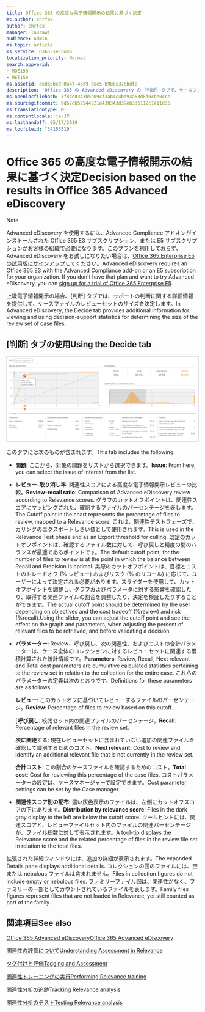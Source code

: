 ```yaml
---
title: Office 365 の高度な電子情報開示の結果に基づく決定
ms.author: chrfox
author: chrfox
manager: laurawi
audience: Admin
ms.topic: article
ms.service: O365-seccomp
localization_priority: Normal
search.appverid:
- MOE150
- MET150
ms.assetid: aed65bcd-0a4f-43e9-b5e5-b98cc376bdf8
description: 'Office 365 の Advanced eDiscovery の [判断] タブで、ケースファイルのレビューセットの適切なサイズを決定するのに役立つデータを提供する方法について説明します。 '
ms.openlocfilehash: 3f8ce0343b5a09cf3ab4c4bd94a53d8d0cbe0cce
ms.sourcegitcommit: 9d67cb52544321a430343d39eb336112c1a11d35
ms.translationtype: MT
ms.contentlocale: ja-JP
ms.lasthandoff: 05/17/2019
ms.locfileid: "34153519"
---
```

# <a name="decision-based-on-the-results-in-office-365-advanced-ediscovery"></a><span data-ttu-id="bc13d-103">Office 365 の高度な電子情報開示の結果に基づく決定</span><span class="sxs-lookup"><span data-stu-id="bc13d-103">Decision based on the results in Office 365 Advanced eDiscovery</span></span>

> [!NOTE]
> <span data-ttu-id="bc13d-p101">Advanced eDiscovery を使用するには、Advanced Compliance アドオンがインストールされた Office 365 E3 サブスクリプション、または E5 サブスクリプションがお客様の組織で必要になります。このプランを利用しておらず、Advanced eDiscovery をお試しになりたい場合は、[Office 365 Enterprise E5 の試用版にサインアップ](https://go.microsoft.com/fwlink/p/?LinkID=698279)してください。</span><span class="sxs-lookup"><span data-stu-id="bc13d-p101">Advanced eDiscovery requires an Office 365 E3 with the Advanced Compliance add-on or an E5 subscription for your organization. If you don't have that plan and want to try Advanced eDiscovery, you can [sign up for a trial of Office 365 Enterprise E5](https://go.microsoft.com/fwlink/p/?LinkID=698279).</span></span> 
  
 <span data-ttu-id="bc13d-106">上級電子情報開示の場合、[判断] タブでは、サポートの判断に関する詳細情報を提供して、ケースファイルのレビューセットのサイズを決定します。</span><span class="sxs-lookup"><span data-stu-id="bc13d-106">In Advanced eDiscovery, the Decide tab provides additional information for viewing and using decision-support statistics for determining the size of the review set of case files.</span></span> 
  
## <a name="using-the-decide-tab"></a><span data-ttu-id="bc13d-107">[判断] タブの使用</span><span class="sxs-lookup"><span data-stu-id="bc13d-107">Using the Decide tab</span></span>

![関連性の決定](media/f32fed89-f3b5-404a-90c7-ea25d2eb58a9.png)
  
<span data-ttu-id="bc13d-109">このタブには次のものが含まれます。</span><span class="sxs-lookup"><span data-stu-id="bc13d-109">This tab includes the following:</span></span>
  
- <span data-ttu-id="bc13d-110">**問題**: ここから、対象の問題をリストから選択できます。</span><span class="sxs-lookup"><span data-stu-id="bc13d-110">**Issue**: From here, you can select the issue of interest from the list.</span></span> 
    
- <span data-ttu-id="bc13d-111">**レビュー-取り消し率**: 関連性スコアによる高度な電子情報開示レビューの比較。</span><span class="sxs-lookup"><span data-stu-id="bc13d-111">**Review-recall ratio**: Comparison of Advanced eDiscovery review according to Relevance scores.</span></span> <span data-ttu-id="bc13d-112">グラフのカットオフポイントは、関連性スコアにマッピングされた、確認するファイルのパーセンテージを表します。</span><span class="sxs-lookup"><span data-stu-id="bc13d-112">The Cutoff point in the chart represents the percentage of files to review, mapped to a Relevance score.</span></span> <span data-ttu-id="bc13d-113">これは、関連性テストフェーズで、カリングのエクスポートしきい値として使用されます。</span><span class="sxs-lookup"><span data-stu-id="bc13d-113">This is used in the Relevance Test phase and as an Export threshold for culling.</span></span> <span data-ttu-id="bc13d-114">既定のカットオフポイントは、確認するファイル数に対して、呼び戻しと精度の間のバランスが最適であるポイントです。</span><span class="sxs-lookup"><span data-stu-id="bc13d-114">The default cutoff point, for the number of files to review is at the point in which the balance between Recall and Precision is optimal.</span></span> <span data-ttu-id="bc13d-115">実際のカットオフポイントは、目標とコストのトレードオフ (% レビュー) およびリスク (% のリコール) に応じて、ユーザーによって決定される必要があります。スライダーを使用して、カットオフポイントを調整し、グラフおよびパラメータに対する影響を確認したり、取得する関連ファイルの割合を調整したり、決定を検証したりすることができます。</span><span class="sxs-lookup"><span data-stu-id="bc13d-115">The actual cutoff point should be determined by the user depending on objectives and the cost tradeoff (%review) and risk (%recall).Using the slider, you can adjust the cutoff point and see the effect on the graph and parameters, when adjusting the percent of relevant files to be retrieved, and before validating a decision.</span></span>
    
- <span data-ttu-id="bc13d-116">**パラメーター**: Review、呼び戻し、次の関連性、およびコストの合計パラメーターは、ケース全体のコレクションに対するレビューセットに関連する累積計算された統計情報です。</span><span class="sxs-lookup"><span data-stu-id="bc13d-116">**Parameters**: Review, Recall, Next relevant and Total cost parameters are cumulative calculated statistics pertaining to the review set in relation to the collection for the entire case.</span></span> <span data-ttu-id="bc13d-117">これらのパラメーターの定義は次のとおりです。</span><span class="sxs-lookup"><span data-stu-id="bc13d-117">Definitions for these parameters are as follows:</span></span>
    
    <span data-ttu-id="bc13d-118">**レビュー**: このカットオフに基づいてレビューするファイルのパーセンテージ。</span><span class="sxs-lookup"><span data-stu-id="bc13d-118">**Review**: Percentage of files to review based on this cutoff.</span></span> 
    
    <span data-ttu-id="bc13d-119">[**呼び戻し**: 校閲セット内の関連ファイルのパーセンテージ。</span><span class="sxs-lookup"><span data-stu-id="bc13d-119">**Recall**: Percentage of relevant files in the review set.</span></span> 
    
    <span data-ttu-id="bc13d-120">**次に関連**する: 現在レビューセットに含まれていない追加の関連ファイルを確認して識別するためのコスト。</span><span class="sxs-lookup"><span data-stu-id="bc13d-120">**Next relevant**: Cost to review and identify an additional relevant file that is not currently in the review set.</span></span> 
    
    <span data-ttu-id="bc13d-121">**合計コスト**: この割合のケースファイルを確認するためのコスト。</span><span class="sxs-lookup"><span data-stu-id="bc13d-121">**Total cost**: Cost for reviewing this percentage of the case files.</span></span> <span data-ttu-id="bc13d-122">コストパラメーターの設定は、ケースマネージャーで設定できます。</span><span class="sxs-lookup"><span data-stu-id="bc13d-122">Cost parameter settings can be set by the Case manager.</span></span>
    
- <span data-ttu-id="bc13d-123">**関連性スコア別の配布**: 濃い灰色表示のファイルは、左側にカットオフスコアの下にあります。</span><span class="sxs-lookup"><span data-stu-id="bc13d-123">**Distribution by relevance score**: Files in the dark gray display to the left are below the cutoff score.</span></span> <span data-ttu-id="bc13d-124">ツールヒントには、関連スコアと、レビューファイルセット内のファイルの関連パーセンテージが、ファイル総数に対して表示されます。</span><span class="sxs-lookup"><span data-stu-id="bc13d-124">A tool-tip displays the Relevance score and the related percentage of files in the review file set in relation to the total files.</span></span>
    
<span data-ttu-id="bc13d-125">拡張された詳細ウィンドウには、追加の詳細が表示されます。</span><span class="sxs-lookup"><span data-stu-id="bc13d-125">The expanded Details pane displays additional details.</span></span> <span data-ttu-id="bc13d-126">コレクションの図のファイルには、空または nebulous ファイルは含まれません。</span><span class="sxs-lookup"><span data-stu-id="bc13d-126">Files in collection figures do not include empty or nebulous files.</span></span> <span data-ttu-id="bc13d-127">ファミリーファイル図は、関連性がなく、ファミリーの一部としてカウントされているファイルを表します。</span><span class="sxs-lookup"><span data-stu-id="bc13d-127">Family files figures represent files that are not loaded in Relevance, yet still counted as part of the family.</span></span>
  
## <a name="see-also"></a><span data-ttu-id="bc13d-128">関連項目</span><span class="sxs-lookup"><span data-stu-id="bc13d-128">See also</span></span>

[<span data-ttu-id="bc13d-129">Office 365 Advanced eDiscovery</span><span class="sxs-lookup"><span data-stu-id="bc13d-129">Office 365 Advanced eDiscovery</span></span>](office-365-advanced-ediscovery.md)
  
[<span data-ttu-id="bc13d-130">関連性の評価について</span><span class="sxs-lookup"><span data-stu-id="bc13d-130">Understanding Assessment in Relevance</span></span>](assessment-in-relevance-in-advanced-ediscovery.md)
  
[<span data-ttu-id="bc13d-131">タグ付けと評価</span><span class="sxs-lookup"><span data-stu-id="bc13d-131">Tagging and Assessment</span></span>](tagging-and-relevance-training-in-advanced-ediscovery.md)
  
[<span data-ttu-id="bc13d-132">関連性トレーニングの実行</span><span class="sxs-lookup"><span data-stu-id="bc13d-132">Performing Relevance training</span></span>](tagging-and-assessment-in-advanced-ediscovery.md)
  
[<span data-ttu-id="bc13d-133">関連性分析の追跡</span><span class="sxs-lookup"><span data-stu-id="bc13d-133">Tracking Relevance analysis</span></span>](track-relevance-analysis-in-advanced-ediscovery.md)
  
[<span data-ttu-id="bc13d-134">関連性分析のテスト</span><span class="sxs-lookup"><span data-stu-id="bc13d-134">Testing Relevance analysis</span></span>](test-relevance-analysis-in-advanced-ediscovery.md)

